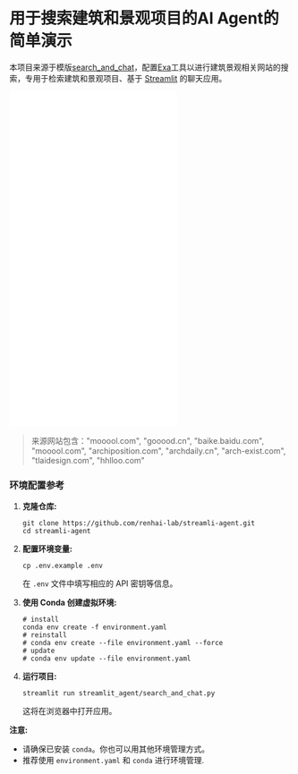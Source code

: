 # 用于搜索建筑和景观项目的AI Agent的简单演示

本项目来源于模版[search_and_chat](https://github.com/langchain-ai/streamlit-agent/blob/main/streamlit_agent/search_and_chat.py)，配置[Exa](https://dashboard.exa.ai/)工具以进行建筑景观相关网站的搜索，专用于检索建筑和景观项目、基于 [Streamlit](https://streamlit.io/) 的聊天应用。

<iframe src="//player.bilibili.com/player.html?isOutside=true&aid=112749887621576&bvid=BV1aehZe9EQX&cid=500001608745364&p=1" height="600" scrolling="no" border="0" frameborder="no" framespacing="0" allowfullscreen="true"></iframe>

> 来源网站包含："mooool.com", "gooood.cn", "baike.baidu.com",  "mooool.com", "archiposition.com", "archdaily.cn", "arch-exist.com", "tlaidesign.com", "hhlloo.com"



### 环境配置参考

1. **克隆仓库:**

   ```shell
   git clone https://github.com/renhai-lab/streamli-agent.git
   cd streamli-agent
   ```

2. **配置环境变量:**

   ```shell
   cp .env.example .env
   ```

   在 `.env` 文件中填写相应的 API 密钥等信息。

3. **使用 Conda 创建虚拟环境:**

   ```shell
   # install
   conda env create -f environment.yaml
   # reinstall
   # conda env create --file environment.yaml --force
   # update
   # conda env update --file environment.yaml
   ```

4. **运行项目:**

   ```shell
   streamlit run streamlit_agent/search_and_chat.py
   ```

   这将在浏览器中打开应用。



**注意:**

- 请确保已安装 `conda`。你也可以用其他环境管理方式。
- 推荐使用 `environment.yaml` 和 `conda` 进行环境管理.